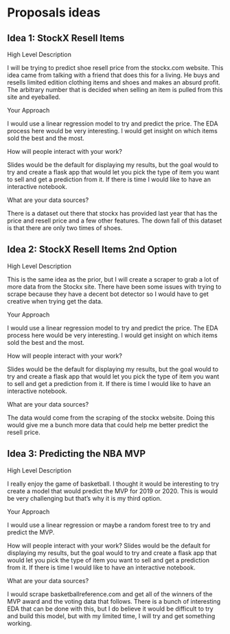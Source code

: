 # Proposals ideas

## Idea 1: StockX Resell Items 

High Level Description

I will be trying to predict shoe resell price from the stockx.com website. This idea came from talking with a friend that does this for a living. He buys and resells limited edition clothing items and shoes and makes an absurd profit. The arbitrary number that is decided when selling an item is pulled from this site and eyeballed. 

Your Approach

I would use a linear regression model to try and predict the price. The EDA process here would be very interesting. I would get insight on which items sold the best and the most. 

How will people interact with your work?

Slides would be the default for displaying my results, but the goal would to try and create a flask app that would let you pick the type of item you want to sell and get a prediction from it. If there is time I would like to have an interactive notebook. 

What are your data sources?

There is a dataset out there that stockx has provided last year that has the price and resell price and a few other features. The down fall of this dataset is that there are only two times of shoes.


## Idea 2: StockX Resell Items 2nd Option

High Level Description

This is the same idea as the prior, but I will create a scraper to grab a lot of more data from the Stockx site. There have been some issues with trying to scrape because they have a decent bot detector so I would have to get creative when trying get the data. 

Your Approach

I would use a linear regression model to try and predict the price. The EDA process here would be very interesting. I would get insight on which items sold the best and the most. 

How will people interact with your work?

Slides would be the default for displaying my results, but the goal would to try and create a flask app that would let you pick the type of item you want to sell and get a prediction from it. If there is time I would like to have an interactive notebook. 

What are your data sources?

The data would come from the scraping of the stockx website. Doing this would give me a bunch more data that could help me better predict the resell price. 


## Idea 3: Predicting the NBA MVP

High Level Description

I really enjoy the game of basketball. I thought it would be interesting to try create a model that would predict the MVP for 2019 or 2020. This is would be very challenging but that’s why it is my third option.

Your Approach

I would use a linear regression or maybe a random forest tree to try and predict the MVP.

How will people interact with your work?
Slides would be the default for displaying my results, but the goal would to try and create a flask app that would let you pick the type of item you want to sell and get a prediction from it. If there is time I would like to have an interactive notebook. 

What are your data sources?

I would scrape basketballreference.com and get all of the winners of the MVP award and the voting data that follows. There is a bunch of interesting EDA that can be done with this, but I do believe it would be difficult to try and build this model, but with my limited time, I will try and get something working. 



